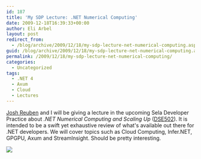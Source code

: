 ```yaml
---
id: 187
title: 'My SDP Lecture: .NET Numerical Computing'
date: 2009-12-18T16:39:33+00:00
author: Eli Arbel
layout: post
redirect_from:
  - /blog/archive/2009/12/18/my-sdp-lecture-net-numerical-computing.aspx.html
guid: /blog/archive/2009/12/18/my-sdp-lecture-net-numerical-computing.aspx
permalink: /2009/12/18/my-sdp-lecture-net-numerical-computing/
categories:
  - Uncategorized
tags:
  - .NET 4
  - Axum
  - Cloud
  - Lectures
---
```

[Josh Reuben](http://geekswithblogs.net/JoshReuben/) and I will be giving a lecture in the upcoming Sela Developer Practice about _.NET Numerical Computing and Scaling Up_ ([DSE502](http://www.sela.co.il/s/sdp/Presentations.html#DSE502)). It is intended to be a swift yet exhaustive review of what's available out there for .NET developers. We will cover topics such as Cloud Computing, Infer.NET, GPGPU, Axum and StreamInsight. Should be pretty interesting.

<!--more-->

[<img border="0" src="http://www.sela.co.il/s/sdp/Img/BG_Header.png" />](http://www.sela.co.il/s/sdp/default.html)